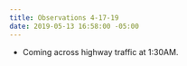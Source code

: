 ```yaml
---
title: Observations 4-17-19
date: 2019-05-13 16:58:00 -05:00
---
```


- Coming across highway traffic at 1:30AM.